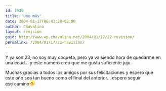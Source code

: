 ```yaml
---
id: 1635
title: 'Uno más'
date: 2004-01-17T06:43:28+02:00
author: Chavalina
layout: revision
guid: http://www.wp.chavalina.net/2004/01/17/22-revision/
permalink: /2004/01/17/22-revision/
---
```

Y ya son 23, no soy muy coqueta, pero ya va siendo hora de quedarme en  
una edad… y este número creo que me gusta suficiente juju.

Muchas gracias a todos los amigos por sus felicitaciones y espero que  
este año sea tan bueno como el final del anterior… espero seguir  
ese camino![emo](/imagenes/emoticonos/sonrisa.gif)